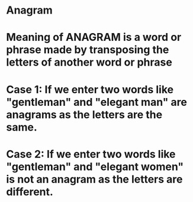 # Anagram
# Meaning of ANAGRAM is a word or phrase made by transposing the letters of another word or phrase
# Case 1: If we enter two words like "gentleman" and "elegant man" are anagrams as the letters are the same.
# Case 2: If we enter two words like "gentleman" and "elegant women" is not an anagram as the letters are different.
